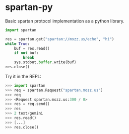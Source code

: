 # spartan-py

Basic spartan protocol implementation as a python library.

```python
import spartan

res = spartan.get("spartan://mozz.us/echo", "hi")
while True:
	buf = res.read()
	if not buf:
		break
	sys.stdout.buffer.write(buf)
res.close()
```

Try it in the REPL:
```python
>>> import spartan
>>> req = spartan.Request("spartan.mozz.us")
>>> req
>>> <Request spartan.mozz.us:300 / 0>
>>> res = req.send()
>>> res
>>> 2 text/gemini
>>> res.read()
>>> [...]
>>> res.close()
```
